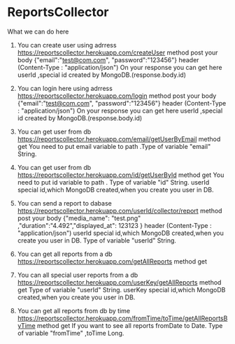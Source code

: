 # ReportsCollector
What we can do here
					
1. You can create user using adrress https://reportscollector.herokuapp.com/createUser method post
your body {"email":"test@com.com", "password":"123456"} header (Content-Type : "application/json") 
On your response you can get here userId ,special id created by MongoDB.(response.body.id)
2. You can login here using adrress https://reportscollector.herokuapp.com/login method post
your body {"email":"test@com.com", "password":"123456"} header (Content-Type : "application/json") 
On your response you can get here userId ,special id created by MongoDB.(response.body.id)
3. You can get user from db  https://reportscollector.herokuapp.com/email/getUserByEmail method get
You need to put email variable to path .Type of variable "email" String.

4. You can get user from db  https://reportscollector.herokuapp.com/id/getUserById method get
You need to put id variable to path . Type of variable "id" String.
userId special id,which MongoDB created,when you create you user in DB.

5. You can send a report to dabase https://reportscollector.herokuapp.com/userId/collector/report method post
your body {"media_name": "test.png" ,"duration":"4.492","displayed_at": 123123 } header (Content-Type : "application/json")
userId special id,which MongoDB created,when you create you user in DB.
Type of variable "userId" String.

6. You can get all reports from a db  https://reportscollector.herokuapp.com/getAllReports method get

7. You can all special user reports from a db  https://reportscollector.herokuapp.com/userKey/getAllReports method get
Type of variable "userId" String.
userKey special id,which MongoDB created,when you create you user in DB.

8. You can get all reports from db by time https://reportscollector.herokuapp.com/fromTime/toTime/getAllReportsByTime method get
If you want to see all reports fromDate to Date.
Type of variable "fromTime" ,toTime Long.
